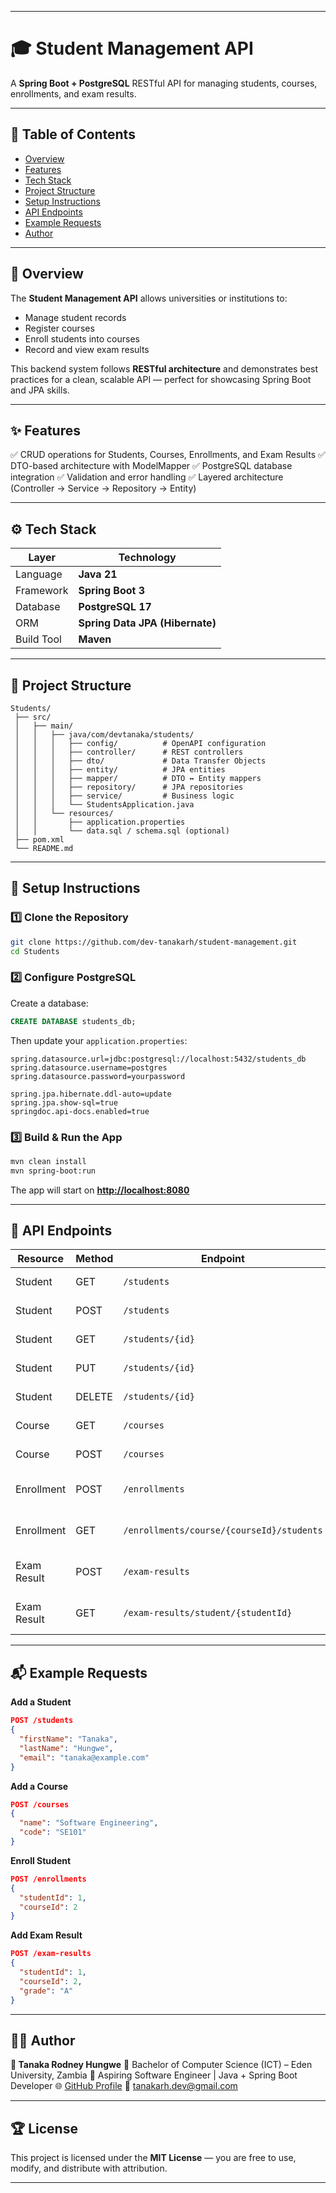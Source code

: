 
---

# 🎓 Student Management API

A **Spring Boot + PostgreSQL** RESTful API for managing students, courses, enrollments, and exam results.


---

## 🧭 Table of Contents

* [Overview](#overview)
* [Features](#features)
* [Tech Stack](#tech-stack)
* [Project Structure](#project-structure)
* [Setup Instructions](#setup-instructions)
* [API Endpoints](#api-endpoints)
* [Example Requests](#example-requests)
* [Author](#author)

---

## 📘 Overview

The **Student Management API** allows universities or institutions to:

* Manage student records
* Register courses
* Enroll students into courses
* Record and view exam results

This backend system follows **RESTful architecture** and demonstrates best practices for a clean, scalable API — perfect for showcasing Spring Boot and JPA skills.

---

## ✨ Features

✅ CRUD operations for Students, Courses, Enrollments, and Exam Results
✅ DTO-based architecture with ModelMapper
✅ PostgreSQL database integration
✅ Validation and error handling
✅ Layered architecture (Controller → Service → Repository → Entity)

---

## ⚙️ Tech Stack

| Layer         | Technology                         |
| ------------- | ---------------------------------- |
| Language      | **Java 21**                        |
| Framework     | **Spring Boot 3**                  |
| Database      | **PostgreSQL 17**                  |
| ORM           | **Spring Data JPA (Hibernate)**    |
| Build Tool    | **Maven**                          |

---

## 🧱 Project Structure

```
Students/
 ├── src/
 │   ├── main/
 │   │   ├── java/com/devtanaka/students/
 │   │   │   ├── config/          # OpenAPI configuration
 │   │   │   ├── controller/      # REST controllers
 │   │   │   ├── dto/             # Data Transfer Objects
 │   │   │   ├── entity/          # JPA entities
 │   │   │   ├── mapper/          # DTO ↔ Entity mappers
 │   │   │   ├── repository/      # JPA repositories
 │   │   │   ├── service/         # Business logic
 │   │   │   └── StudentsApplication.java
 │   │   └── resources/
 │   │       ├── application.properties
 │   │       └── data.sql / schema.sql (optional)
 ├── pom.xml
 └── README.md
```

---

## 🚀 Setup Instructions

### 1️⃣ Clone the Repository

```bash
git clone https://github.com/dev-tanakarh/student-management.git
cd Students
```

### 2️⃣ Configure PostgreSQL

Create a database:

```sql
CREATE DATABASE students_db;
```

Then update your `application.properties`:

```properties
spring.datasource.url=jdbc:postgresql://localhost:5432/students_db
spring.datasource.username=postgres
spring.datasource.password=yourpassword

spring.jpa.hibernate.ddl-auto=update
spring.jpa.show-sql=true
springdoc.api-docs.enabled=true
```

### 3️⃣ Build & Run the App

```bash
mvn clean install
mvn spring-boot:run
```

The app will start on **[http://localhost:8080](http://localhost:8080)**

---

## 🧩 API Endpoints

| Resource    | Method | Endpoint                                  | Description                  |
| ----------- | ------ | ----------------------------------------- | ---------------------------- |
| Student     | GET    | `/students`                               | Get all students             |
| Student     | POST   | `/students`                               | Add a new student            |
| Student     | GET    | `/students/{id}`                          | Get student by ID            |
| Student     | PUT    | `/students/{id}`                          | Update student               |
| Student     | DELETE | `/students/{id}`                          | Delete student               |
| Course      | GET    | `/courses`                                | Get all courses              |
| Course      | POST   | `/courses`                                | Add a new course             |
| Enrollment  | POST   | `/enrollments`                            | Enroll a student in a course |
| Enrollment  | GET    | `/enrollments/course/{courseId}/students` | Get students in a course     |
| Exam Result | POST   | `/exam-results`                           | Record a new exam result     |
| Exam Result | GET    | `/exam-results/student/{studentId}`       | Get results for a student    |

---


## 📬 Example Requests

**Add a Student**

```json
POST /students
{
  "firstName": "Tanaka",
  "lastName": "Hungwe",
  "email": "tanaka@example.com"
}
```

**Add a Course**

```json
POST /courses
{
  "name": "Software Engineering",
  "code": "SE101"
}
```

**Enroll Student**

```json
POST /enrollments
{
  "studentId": 1,
  "courseId": 2
}
```

**Add Exam Result**

```json
POST /exam-results
{
  "studentId": 1,
  "courseId": 2,
  "grade": "A"
}
```

---

## 🧑‍💻 Author

**👤 Tanaka Rodney Hungwe**
📍 Bachelor of Computer Science (ICT) – Eden University, Zambia
💼 Aspiring Software Engineer | Java + Spring Boot Developer
🌐 [GitHub Profile](https://github.com/dev-tanakarh)
📧 [tanakarh.dev@gmail.com](mailto:tanaka@tanakarh.dev@gmail.com)

---

## 🏆 License

This project is licensed under the **MIT License** — you are free to use, modify, and distribute with attribution.

---
